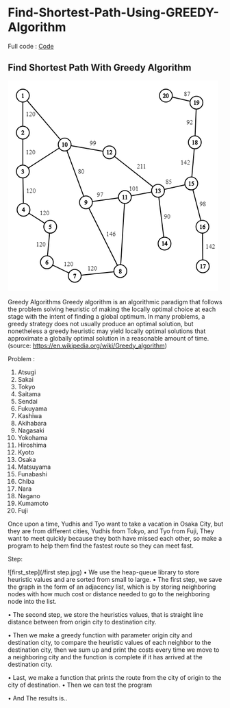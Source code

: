 # Find-Shortest-Path-Using-GREEDY-Algorithm

Full code : [Code](/Shortest_path_Greedy.py)

## Find Shortest Path With Greedy Algorithm

![Graph](/picture_graph.png)

Greedy Algorithms
Greedy algorithm is an algorithmic paradigm that follows the problem solving heuristic of making the locally optimal choice at each stage with the intent of finding a global optimum. In many problems, a greedy strategy does not usually produce an optimal solution, but nonetheless a greedy heuristic may yield locally optimal solutions that approximate a globally optimal solution in a reasonable amount of time. 
(source: https://en.wikipedia.org/wiki/Greedy_algorithm)

Problem : 
 
1.	Atsugi
2.	Sakai
3.	Tokyo
4.	Saitama
5.	Sendai
6.	Fukuyama
7.	Kashiwa
8.	Akihabara
9.	Nagasaki
10.	Yokohama
11.	Hiroshima
12.	Kyoto
13.	Osaka
14.	Matsuyama
15.	Funabashi
16.	Chiba
17.	Nara
18.	Nagano
19.	Kumamoto
20.	Fuji

Once upon a time, Yudhis and Tyo want to take a vacation in Osaka City, but they are from different cities, Yudhis from Tokyo, and Tyo from Fuji, They want to meet quickly because they both have missed each other, so make a program to help them find the fastest route so they can meet fast.


Step: 

![first_step](/first step.jpg)
•	We use the heap-queue library to store heuristic values and are sorted from small to large.
•	The first step, we save the graph in the form of an adjacency list, which is by storing neighboring nodes with how much cost or distance needed to go to the neighboring node into the list.
 
•	The second step, we store the heuristics values, that is straight line distance between from origin city to destination city.
 
•	Then we make a greedy function with parameter origin city and destination city, to compare the heuristic values of each neighbor to the destination city, then we sum up and print the costs every time we move to a neighboring city and the function is complete if it has arrived at the destination city.

 
•	Last, we make a function that prints the route from the city of origin to the city of destination.
•	Then we can test the program
 
•	And The results is..
